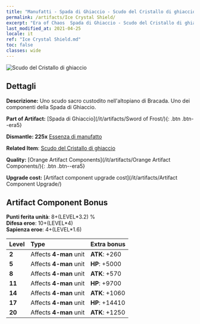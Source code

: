 ```yaml
---
title: "Manufatti - Spada di Ghiaccio - Scudo del Cristallo di ghiaccio"
permalink: /artifacts/Ice Crystal Shield/
excerpt: "Era of Chaos  Spada di Ghiaccio - Scudo del Cristallo di ghiaccio. Uno scudo sacro custodito nell'altopiano di Bracada. Uno dei componenti della Spada di Ghiaccio."
last_modified_at: 2021-04-25
locale: it
ref: "Ice Crystal Shield.md"
toc: false
classes: wide
---
```


 ![Scudo del Cristallo di ghiaccio](/images/t/artifact_40435.png)



## Dettagli

 **Descrizione:** Uno scudo sacro custodito nell'altopiano di Bracada. Uno dei componenti della Spada di Ghiaccio.

 **Part of Artifact:** [Spada di Ghiaccio](/it/artifacts/Sword of Frost/){: .btn .btn--era5}

 **Dismantle: 225x** [Essenza di manufatto](/ItemsIT/con_905/)

 **Related Item**: [Scudo del Cristallo di ghiaccio](/ItemsIT/art_164/)

 **Quality:** [Orange Artifact Components](/it/artifacts/Orange Artifact Components/){: .btn .btn--era5}

 **Upgrade cost:** [Artifact component upgrade cost](/it/artifacts/Artifact Component Upgrade/)

## Artifact Component Bonus

  **Punti ferita unità**: 8+(LEVEL\*3.2) %<br/>**Difesa eroe**: 10+(LEVEL\*4)<br/>**Sapienza eroe**: 4+(LEVEL\*1.6)

  |  Level  | Type |    Extra bonus  | 
  |:--------|:-----|:----------------| 
  | **2** | Affects **4-man** unit | **ATK**: +260 | 
  | **5** | Affects **4-man** unit | **HP**: +5000 | 
  | **8** | Affects **4-man** unit | **ATK**: +570 | 
  | **11** | Affects **4-man** unit | **HP**: +9700 | 
  | **14** | Affects **4-man** unit | **ATK**: +1060 | 
  | **17** | Affects **4-man** unit | **HP**: +14410 | 
  | **20** | Affects **4-man** unit | **ATK**: +1250 | 
